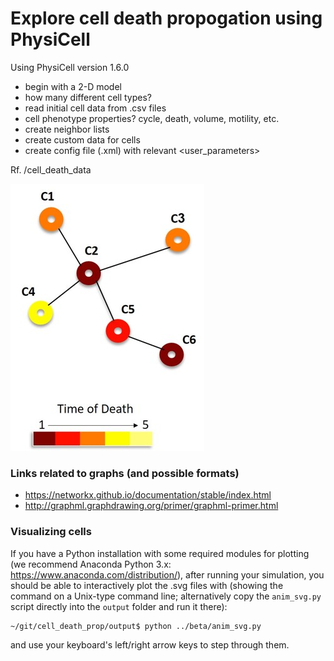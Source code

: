 # Explore cell death propogation using PhysiCell

Using PhysiCell version 1.6.0

* begin with a 2-D model
* how many different cell types?
* read initial cell data from .csv files
* cell phenotype properties? cycle, death, volume, motility, etc. 
* create neighbor lists
* create custom data for cells
* create config file (.xml) with relevant <user_parameters>

Rf. /cell_death_data

![Simple example](cell_death_data/Cells_graph4.jpg)

### Links related to graphs (and possible formats)
* https://networkx.github.io/documentation/stable/index.html
* http://graphml.graphdrawing.org/primer/graphml-primer.html

### Visualizing cells
If you have a Python installation with some required modules for plotting (we recommend Anaconda Python 3.x: https://www.anaconda.com/distribution/), after running your simulation, you should be able to interactively plot the .svg files with (showing the command on a Unix-type command line; alternatively copy the `anim_svg.py` script directly into the `output` folder and run it there):
```
~/git/cell_death_prop/output$ python ../beta/anim_svg.py 
```
and use your keyboard's left/right arrow keys to step through them.
